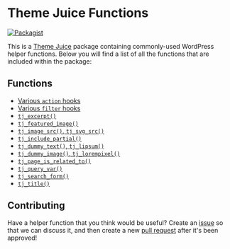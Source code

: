 # Theme Juice Functions
[![Packagist](https://img.shields.io/packagist/v/theme-juice/theme-juice-functions.svg)](https://packagist.org/packages/theme-juice/theme-juice-functions)

This is a [Theme Juice](https://github.com/ezekg/theme-juice-starter) package containing commonly-used WordPress helper functions. Below you will find a list of all the functions that are included within the package:

## Functions
* [Various `action` hooks](https://github.com/ezekg/theme-juice-functions/blob/master/ThemeJuice/Packages/lib/actions.php)
* [Various `filter` hooks](https://github.com/ezekg/theme-juice-functions/blob/master/ThemeJuice/Packages/lib/filters.php)
* [`tj_excerpt()`](https://github.com/ezekg/theme-juice-functions/blob/master/ThemeJuice/Packages/lib/excerpt.php)
* [`tj_featured_image()`](https://github.com/ezekg/theme-juice-functions/blob/master/ThemeJuice/Packages/lib/featured-image.php)
* [`tj_image_src()`, `tj_svg_src()`](https://github.com/ezekg/theme-juice-functions/blob/master/ThemeJuice/Packages/lib/image-src.php)
* [`tj_include_partial()`](https://github.com/ezekg/theme-juice-functions/blob/master/ThemeJuice/Packages/lib/include-partial.php)
* [`tj_dummy_text()`, `tj_lipsum()`](https://github.com/ezekg/theme-juice-functions/blob/master/ThemeJuice/Packages/lib/lipsum.php)
* [`tj_dummy_image()`, `tj_lorempixel()`](https://github.com/ezekg/theme-juice-functions/blob/master/ThemeJuice/Packages/lib/lorempixel.php)
* [`tj_page_is_related_to()`](https://github.com/ezekg/theme-juice-functions/blob/master/ThemeJuice/Packages/lib/page-is-related-to.php)
* [`tj_query_var()`](https://github.com/ezekg/theme-juice-functions/blob/master/ThemeJuice/Packages/lib/query-var.php)
* [`tj_search_form()`](https://github.com/ezekg/theme-juice-functions/blob/master/ThemeJuice/Packages/lib/search-form.php)
* [`tj_title()`](https://github.com/ezekg/theme-juice-functions/blob/master/ThemeJuice/Packages/lib/title.php)

## Contributing
Have a helper function that you think would be useful? Create an [issue](https://github.com/ezekg/theme-juice-functions/issues) so that we can discuss it, and then create a new [pull request](https://github.com/ezekg/theme-juice-functions/pulls) after it's been approved!
